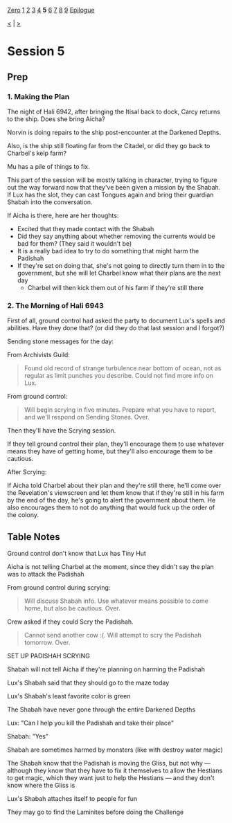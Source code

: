 [Zero](./Session0.md) [1](./Session1.md) [2](./Session2.md) [3](./Session3.md) [4](./Session4.md) **5** [6](./Session6.md) [7](./Session7.md) [8](./Session8.md) [9](./Session9.md) [Epilogue](./Epilogue.md)

[<](./Session4.md) | [>](./Session6.md)

# Session 5

## Prep

### 1. Making the Plan

The night of Hali 6942, after bringing the Itisal back to dock, Carcy returns to the ship. Does she bring Aicha?

Norvin is doing repairs to the ship post-encounter at the Darkened Depths.

Also, is the ship still floating far from the Citadel, or did they go back to Charbel's kelp farm?

Mu has a pile of things to fix.

This part of the session will be mostly talking in character, trying to figure out the way forward now that they've been given a mission by the Shabah. If Lux has the slot, they can cast Tongues again and bring their guardian Shabah into the conversation.

If Aicha is there, here are her thoughts:

- Excited that they made contact with the Shabah
- Did they say anything about whether removing the currents would be bad for them? (They said it wouldn't be)
- It is a really bad idea to try to do something that might harm the Padishah
- If they're set on doing that, she's not going to directly turn them in to the government, but she will let Charbel know what their plans are the next day
  - Charbel will then kick them out of his farm if they're still there

### 2. The Morning of Hali 6943

First of all, ground control had asked the party to document Lux's spells and abilities. Have they done that? (or did they do that last session and I forgot?)

Sending stone messages for the day:

From Archivists Guild:

> Found old record of strange turbulence near bottom of ocean, not as regular as limit punches you describe. Could not find more info on Lux.

From ground control:

> Will begin scrying in five minutes. Prepare what you have to report, and we'll respond on Sending Stones. Over.

Then they'll have the Scrying session.

If they tell ground control their plan, they'll encourage them to use whatever means they have of getting home, but they'll also encourage them to be cautious.

After Scrying:

If Aicha told Charbel about their plan and they're still there, he'll come over the Revelation's viewscreen and let them know that if they're still in his farm by the end of the day, he's going to alert the government about them. He also encourages them to not do anything that would fuck up the order of the colony.

## Table Notes

Ground control don't know that Lux has Tiny Hut

Aicha is not telling Charbel at the moment, since they didn't say the plan was to attack the Padishah

From ground control during scrying:

> Will discuss Shabah info. Use whatever means possible to come home, but also be cautious. Over.

Crew asked if they could Scry the Padishah.

> Cannot send another cow :(. Will attempt to scry the Padishah tomorrow. Over.

SET UP PADISHAH SCRYING

Shabah will not tell Aicha if they're planning on harming the Padishah

Lux's Shabah said that they should go to the maze today

Lux's Shabah's least favorite color is green

The Shabah have never gone through the entire Darkened Depths

Lux: "Can I help you kill the Padishah and take their place"

Shabah: "Yes"

Shabah are sometimes harmed by monsters (like with destroy water magic)

The Shabah know that the Padishah is moving the Gliss, but not why — although they know that they have to fix it themselves to allow the Hestians to get magic, which they want just to help the Hestians — and they don't know where the Gliss is

Lux's Shabah attaches itself to people for fun

They may go to find the Laminites before doing the Challenge
